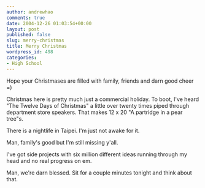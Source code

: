 ```yaml
---
author: andrewhao
comments: true
date: 2004-12-26 01:03:54+00:00
layout: post
published: false
slug: merry-christmas
title: Merry Christmas
wordpress_id: 498
categories:
- High School
---
```


Hope your Christmases are filled with family, friends and darn good cheer =)

Christmas here is pretty much just a commercial holiday. To boot, I've heard "The Twelve Days of Christmas" a little over twenty times piped through department store speakers. That makes 12 x 20 "A partridge in a pear tree"s.

There is a nightlife in Taipei. I'm just not awake for it.

Man, family's good but I'm still missing y'all.

I've got side projects with six million different ideas running through my head and no real progress on em.

Man, we're darn blessed. Sit for a couple minutes tonight and think about that.
